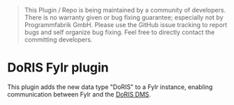 > This Plugin / Repo is being maintained by a community of developers.
There is no warranty given or bug fixing guarantee; especially not by
Programmfabrik GmbH. Please use the GitHub issue tracking to report bugs
and self organize bug fixing. Feel free to directly contact the committing
developers.

# DoRIS Fylr plugin

This plugin adds the new data type "DoRIS" to a Fylr instance, enabling communication between Fylr and the [DoRIS DMS](https://doris-dms.de).
